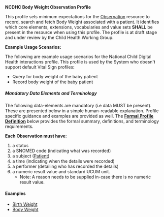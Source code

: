 **NCDHC Body Weight Observation Profile**

This profile sets minimum expectations for the [Observation] resource to record, search and fetch Body Weight associated with a patient. It identifies which core elements, extensions, vocabularies and value sets **SHALL** be present in the resource when using this profile. The profile is at draft stage and under review by the Child Health Working Group. 

**Example Usage Scenarios:**

The following are example usage scenarios for the National Child Digital Health interactions
profile. This profile is used by the System who doesn't support default Vital Sign profiles:

-   Query for body weight of the baby patient
-   Record body weight of the baby patient

##### Mandatory Data Elements and Terminology


The following data-elements are mandatory (i.e data MUST be present). These are presented below in a simple human-readable explanation.  Profile specific guidance and examples are provided as well.  The [**Formal Profile Definition**](#profile) below provides the  formal summary, definitions, and  terminology requirements.  

**Each Observation must have:**

1.  a status  
1.  a SNOMED code (indicating what was recorded)
1.  a subject ([Patient])
1.  a time (indicating when the details were recorded)
1.	a performer (detailing who has recorded the details)
1.  a numeric result value and standard UCUM unit.
    -   Note: A reason needs to be supplied in-case there is no numeric result value.



#### Examples

- [Birth Weight](ncdhc-observation-birthweight-example.html)
- [Body Weight](ncdhc-observation-bodyweight-example.html)

[Observation]: http://hl7.org/fhir/observation.html
[extensible]: http://hl7.org/fhir/terminologies.html#extensible
[General Guidance Section]: definitions.html

[Patient]: http://build.fhir.org/ig/hl7au/au-fhir-childhealth/StructureDefinition-ncdhc-patient-baby.html
